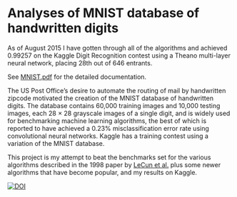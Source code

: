 # Analyses of MNIST database of handwritten digits

As of August 2015 I have gotten through all of the algorithms and achieved 0.99257 on the Kaggle Digit Recognition contest using a Theano multi-layer neural network, placing 28th out of 646 entrants.

See [MNIST.pdf](https://github.com/grfiv/MNIST/blob/master/MNIST.pdf) for the detailed documentation. 

The US Post Office’s desire to automate the routing of mail by handwritten zipcode motivated the creation of the MNIST database of handwritten digits. The database contains 60,000 training images and 10,000 testing images, each 28 × 28 grayscale images of a single digit, and is widely used for benchmarking machine learning algorithms, the best of which is reported to have achieved a 0.23% misclassification error rate using convolutional neural networks. Kaggle has a training contest using a variation of the MNIST database. 

This project is my attempt to beat the benchmarks set for the various algorithms described in the 1998 paper by [LeCun et al.](http://yann.lecun.com/exdb/mnist/) plus some newer algorithms that have become popular, and my results on Kaggle.


[![DOI](https://zenodo.org/badge/doi/10.5281/zenodo.18768.svg)](http://dx.doi.org/10.5281/zenodo.18768)